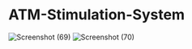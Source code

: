 # ATM-Stimulation-System
![Screenshot (69)](https://github.com/NarendraKumarMadireddy/ATM-Stimulation-System/assets/95516178/968fe275-820f-4d11-8d7f-88417c0c8530)
![Screenshot (70)](https://github.com/NarendraKumarMadireddy/ATM-Stimulation-System/assets/95516178/ddd4d9cb-f6e0-4eda-a745-19e66a92ce1f)
